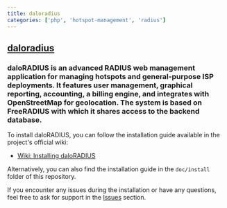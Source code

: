 ```yaml
---
title: daloradius
categories: ['php', 'hotspot-management', 'radius']
---
```

## [daloradius](https://github.com/lirantal/daloradius)

### daloRADIUS is an advanced RADIUS web management application for managing hotspots and general-purpose ISP deployments. It features user management, graphical reporting, accounting, a billing engine, and integrates with OpenStreetMap for geolocation. The system is based on FreeRADIUS with which it shares access to the backend database.


To install daloRADIUS, you can follow the installation guide available in the project's official wiki:

- [Wiki: Installing daloRADIUS](../../wiki/Installing-daloRADIUS)

Alternatively, you can also find the installation guide in the `doc/install` folder of this repository.

If you encounter any issues during the installation or have any questions, feel free to ask for support in the [Issues](../../issues) section.
